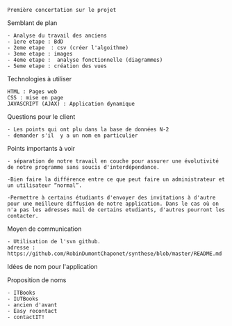 	Première concertation sur le projet


Semblant de plan

	- Analyse du travail des anciens
	- 1ere etape : BdD
	- 2eme etape  : csv (créer l'algoithme)
	- 3eme etape : images
	- 4eme etape :  analyse fonctionnelle (diagrammes)
	- 5eme etape : création des vues

Technologies à utiliser

	HTML : Pages web
	CSS : mise en page
	JAVASCRIPT (AJAX) : Application dynamique



Questions pour le client

	- Les points qui ont plu dans la base de données N-2
	- demander s'il  y a un nom en particulier



Points importants à voir

	- séparation de notre travail en couche pour assurer une évolutivité de notre programme sans soucis d'interdépendance.

	-Bien faire la différence entre ce que peut faire un administrateur et un utilisateur “normal”.

	-Permettre à certains étudiants d'envoyer des invitations à d'autre pour une meilleure diffusion de notre application. Dans le cas où on n'a pas les adresses mail de certains etudiants, d'autres pourront les contacter.

Moyen de communication

	- Utilisation de l'svn github.
 	adresse : https://github.com/RobinDumontChaponet/synthese/blob/master/README.md


Idées de nom pour l'application

Proposition de noms

	- ITBooks
	- IUTBooks
	- ancien d'avant
	- Easy recontact
	- contactIT!
